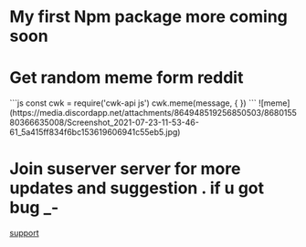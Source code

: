 # My first Npm package more coming soon

<h1> Get random meme form reddit </h1>
```js
const cwk = require('cwk-api
js') 
cwk.meme(message, {
})
```
![meme](https://media.discordapp.net/attachments/864948519256850503/868015580366635008/Screenshot_2021-07-23-11-53-46-61_5a415ff834f6bc153619606941c55eb5.jpg)

# Join suserver server for more updates and suggestion . if u got bug  _-  

[support](https://discord.gg/cwkhan)